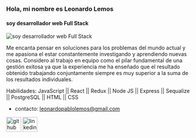 ### Hola, mi nombre es Leonardo Lemos
#### soy desarrollador web Full Stack
![soy desarrollador web Full Stack](https://encrypted-tbn0.gstatic.com/images?q=tbn:ANd9GcT4r8Bi5NFc9DT8kFD5A-ujXANl4AecKdN5rhPpnFluYJPmSh8V3-CL1dyAzOyJ_kuelQ&usqp=CAU)

Me encanta pensar en soluciones para los problemas del mundo actual y me apasiona el estar constantemente  investigando y aprendiendo nuevas cosas.
Considero al trabajo en equipo como el pilar fundamental de una gestión exitosa ya que la experiencia me ha enseñado que el resultado obtenido trabajando conjuntamente siempre es muy superior a la suma de los resultados individuales.

Habilidades: JavaScript || React || Redux || Node JS || Express || Sequalize || PostgreSQL || HTML || CSS

- contacto: 
leonardopablolemos@gmail.com 


[<img src='https://cdn.jsdelivr.net/npm/simple-icons@3.0.1/icons/github.svg' alt='github' height='40'>](https://github.com/LeoPLemos)  [<img src='https://cdn.jsdelivr.net/npm/simple-icons@3.0.1/icons/linkedin.svg' alt='linkedin' height='40'>](https://www.linkedin.com/in/www.linkedin.com/in/leonardo-lemos-7a541b1a2/)  


